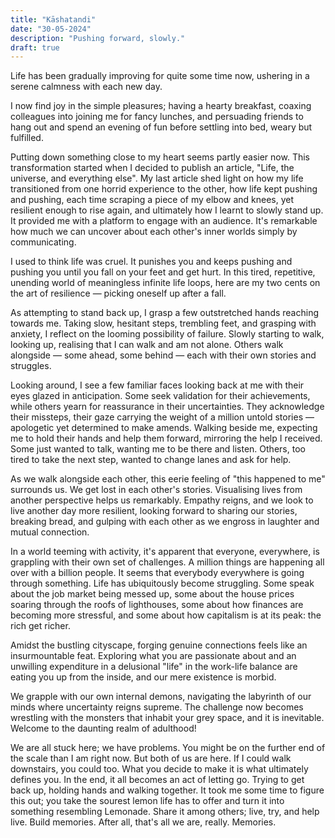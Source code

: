 ```yaml
---
title: "Kāshatandi"
date: "30-05-2024"
description: "Pushing forward, slowly."
draft: true
---
```


Life has been gradually improving for quite some time now, ushering in a serene calmness with each new day.

I now find joy in the simple pleasures; having a hearty breakfast, coaxing colleagues into joining me for fancy lunches, and persuading friends to hang out and spend an evening of fun before settling into bed, weary but fulfilled.

Putting down something close to my heart seems partly easier now. This transformation started when I decided to publish an article, "Life, the universe, and everything else". My last article shed light on how my life transitioned from one horrid experience to the other, how life kept pushing and pushing, each time scraping a piece of my elbow and knees, yet resilient enough to rise again, and ultimately how I learnt to slowly stand up. It provided me with a platform to engage with an audience. It's remarkable how much we can uncover about each other's inner worlds simply by communicating.

I used to think life was cruel. It punishes you and keeps pushing and pushing you until you fall on your feet and get hurt. In this tired, repetitive, unending world of meaningless infinite life loops, here are my two cents on the art of resilience — picking oneself up after a fall.

As attempting to stand back up, I grasp a few outstretched hands reaching towards me. Taking slow, hesitant steps, trembling feet, and grasping with anxiety, I reflect on the looming possibility of failure. Slowly starting to walk, looking up, realising that I can walk and am not alone. Others walk alongside — some ahead, some behind — each with their own stories and struggles.

Looking around, I see a few familiar faces looking back at me with their eyes glazed in anticipation. Some seek validation for their achievements, while others yearn for reassurance in their uncertainties. They acknowledge their missteps, their gaze carrying the weight of a million untold stories — apologetic yet determined to make amends. Walking beside me, expecting me to hold their hands and help them forward, mirroring the help I received. Some just wanted to talk, wanting me to be there and listen. Others, too tired to take the next step, wanted to change lanes and ask for help.

As we walk alongside each other, this eerie feeling of "this happened to me" surrounds us. We get lost in each other's stories. Visualising lives from another perspective helps us remarkably. Empathy reigns, and we look to live another day more resilient, looking forward to sharing our stories, breaking bread, and gulping with each other as we engross in laughter and mutual connection.

In a world teeming with activity, it's apparent that everyone, everywhere, is grappling with their own set of challenges. A million things are happening all over with a billion people. It seems that everybody everywhere is going through something. Life has ubiquitously become struggling. Some speak about the job market being messed up, some about the house prices soaring through the roofs of lighthouses, some about how finances are becoming more stressful, and some about how capitalism is at its peak: the rich get richer. 

Amidst the bustling cityscape, forging genuine connections feels like an insurmountable feat. Exploring what you are passionate about and an unwilling expenditure in a delusional "life" in the work-life balance are eating you up from the inside, and our mere existence is morbid. 

We grapple with our own internal demons, navigating the labyrinth of our minds where uncertainty reigns supreme. The challenge now becomes wrestling with the monsters that inhabit your grey space, and it is inevitable. Welcome to the daunting realm of adulthood!

<!-- The attempt that worked; the attempt trying to scratch the surface of the walls, looking behind them, uncover the unsettling darkness that lies within. The walls we construct in our lives that we don't look behind. The walls that we build to protect ourselves from the world. -->

We are all stuck here; we have problems. You might be on the further end of the scale than I am right now. But both of us are here. If I could walk downstairs, you could too. What you decide to make it is what ultimately defines you. In the end, it all becomes an act of letting go. Trying to get back up, holding hands and walking together. It took me some time to figure this out; you take the sourest lemon life has to offer and turn it into something resembling Lemonade. Share it among others; live, try, and help live. Build memories. After all, that's all we are, really. Memories.